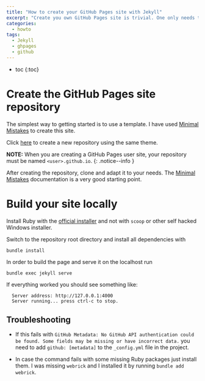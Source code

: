 ```yaml
---
title: "How to create your GitHub Pages site with Jekyll"
excerpt: "Create you own GitHub Pages site is trivial. One only needs to use a template, adapt, generate and test it locally before deploying it to GitHub."
categories:
  - howto
tags:
  - Jekyll
  - ghpages
  - github
---
```


* toc
{:toc}

# Create the GitHub Pages site repository

The simplest way to getting started is to use a template.
I have used [Minimal Mistakes][minimal-mistakes] to create this site.

Click [here][mm-generate-from-template] to create a new repository using the same theme.

**NOTE:** When you are creating a GitHub Pages user site, your repository must be named `<user>.github.io`.
{: .notice--info }

After creating the repository, clone and adapt it to your needs. The [Minimal Mistakes][minimal-mistakes] documentation is a very good starting point.

# Build your site locally

Install Ruby with the [official installer](https://rubyinstaller.org/downloads/) and not with ``scoop`` or other self hacked Windows installer.

Switch to the repository root directory and install all dependencies with

```
bundle install
```

In order to build the page and serve it on the localhost run

```
bundle exec jekyll serve
```

If everything worked you should see something like:

```
  Server address: http://127.0.0.1:4000
  Server running... press ctrl-c to stop.
```


## Troubleshooting

 
* If this fails with ``GitHub Metadata: No GitHub API authentication could be found. Some fields may be missing or have incorrect data.`` you need to add `github: [metadata]` to the  ``_config.yml`` file in the project.

* In case the command fails with some missing Ruby packages just install them. I was missing ``webrick`` and I installed it by running ``bundle add webrick``.


[minimal-mistakes]: https://mademistakes.com/work/minimal-mistakes-jekyll-theme/
[mm-generate-from-template]: https://github.com/mmistakes/mm-github-pages-starter/generate

